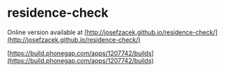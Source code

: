 # residence-check

Online version available at [http://josefzacek.github.io/residence-check/](http://josefzacek.github.io/residence-check/)

[https://build.phonegap.com/apps/1207742/builds](https://build.phonegap.com/apps/1207742/builds)
